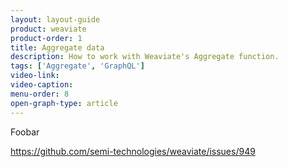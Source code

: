 ```yaml
---
layout: layout-guide
product: weaviate
product-order: 1
title: Aggregate data
description: How to work with Weaviate's Aggregate function.
tags: ['Aggregate', 'GraphQL']
video-link:
video-caption:
menu-order: 8
open-graph-type: article
---
```


Foobar

https://github.com/semi-technologies/weaviate/issues/949